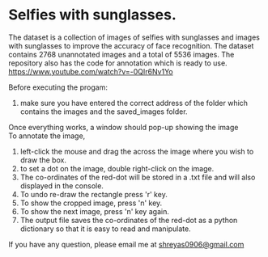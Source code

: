 # Selfies with sunglasses.

The dataset is a collection of images of selfies with sunglasses and images with sunglasses to improve the accuracy of face recognition. The dataset contains 2768 unannotated images and a total of 5536 images. The repository also has the code for annotation which is ready to use. https://www.youtube.com/watch?v=-0QIr6Nv1Yo

Before executing the progam:
1. make sure you have entered the correct address of the folder which contains the images and the saved_images folder. <br>



Once everything works, a window should pop-up showing the image <br>
To annotate the image,<br>
1. left-click the mouse and drag the across the image where you wish to draw the box.<br>
2. to set a dot on the image, double right-click on the image.<br>
3. The co-ordinates of the red-dot will be stored in a .txt file and will also displayed in the console.<br>
4. To undo re-draw the rectangle press 'r' key.<br>
5. To show the cropped image, press 'n' key.<br>
6. To show the next image, press 'n' key again.<br>
7. The output file saves the co-ordinates of the red-dot as a python dictionary so that it is easy to read and manipulate.<br>


If you have any question, please email me at shreyas0906@gmail.com 
